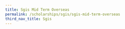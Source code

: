 ```yaml
---
title: Sgis Mid Term Overseas
permalink: /scholarships/sgis/sgis-mid-term-overseas
third_nav_title: Sgis
---
```

